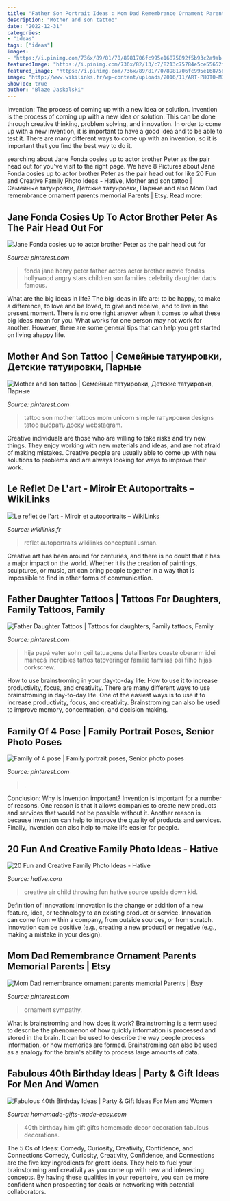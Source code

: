 ```yaml
---
title: "Father Son Portrait Ideas : Mom Dad Remembrance Ornament Parents Memorial Parents"
description: "Mother and son tattoo"
date: "2022-12-31"
categories:
- "ideas"
tags: ["ideas"]
images:
- "https://i.pinimg.com/736x/89/81/70/8981706fc995e16875892f5b93c2a9ab.jpg"
featuredImage: "https://i.pinimg.com/736x/82/13/c7/8213c75784e5ce55652fe1e6e2c6036d--henry-fonda-jane-fonda.jpg"
featured_image: "https://i.pinimg.com/736x/89/81/70/8981706fc995e16875892f5b93c2a9ab.jpg"
image: "http://www.wikilinks.fr/wp-content/uploads/2016/11/ART-PHOTO-MIROIR-REFLET-2.jpg"
ShowToc: true
author: "Blaze Jaskolski"
---
```



Invention: The process of coming up with a new idea or solution.
Invention is the process of coming up with a new idea or solution. This can be done through creative thinking, problem solving, and innovation. In order to come up with a new invention, it is important to have a good idea and to be able to test it. There are many different ways to come up with an invention, so it is important that you find the best way to do it.

	

		
searching about Jane Fonda cosies up to actor brother Peter as the pair head out for you've visit to the right page. We have 8 Pictures about Jane Fonda cosies up to actor brother Peter as the pair head out for like 20 Fun and Creative Family Photo Ideas - Hative, Mother and son tattoo | Семейные татуировки, Детские татуировки, Парные and also Mom Dad remembrance ornament parents memorial Parents | Etsy. Read more:
		
    
## Jane Fonda Cosies Up To Actor Brother Peter As The Pair Head Out For

<img loading=lazy src="https://i.pinimg.com/736x/82/13/c7/8213c75784e5ce55652fe1e6e2c6036d--henry-fonda-jane-fonda.jpg" onerror="this.onerror=null;this.src='https://tse3.mm.bing.net/th?id=OIP.uDkcm4ytdo40s12kpHLyOgHaKV&amp;pid=15.1';" alt="Jane Fonda cosies up to actor brother Peter as the pair head out for">

_Source: pinterest.com_

>fonda jane henry peter father actors actor brother movie fondas hollywood angry stars children son families celebrity daughter dads famous. 

	

What are the big ideas in life?
The big ideas in life are: to be happy, to make a difference, to love and be loved, to give and receive, and to live in the present moment. There is no one right answer when it comes to what these big ideas mean for you. What works for one person may not work for another. However, there are some general tips that can help you get started on living ahappy life.

    
## Mother And Son Tattoo | Семейные татуировки, Детские татуировки, Парные

<img loading=lazy src="https://i.pinimg.com/736x/89/81/70/8981706fc995e16875892f5b93c2a9ab.jpg" onerror="this.onerror=null;this.src='https://tse1.mm.bing.net/th?id=OIP.I2shbU4t3Kr25yBFEoJVZAHaJ3&amp;pid=15.1';" alt="Mother and son tattoo | Семейные татуировки, Детские татуировки, Парные">

_Source: pinterest.com_

>tattoo son mother tattoos mom unicorn simple татуировки designs tatoo выбрать доску webstaqram. 

	

Creative individuals are those who are willing to take risks and try new things. They enjoy working with new materials and ideas, and are not afraid of making mistakes. Creative people are usually able to come up with new solutions to problems and are always looking for ways to improve their work.

    
## Le Reflet De L&#039;art - Miroir Et Autoportraits – WikiLinks

<img loading=lazy src="http://www.wikilinks.fr/wp-content/uploads/2016/11/ART-PHOTO-MIROIR-REFLET-2.jpg" onerror="this.onerror=null;this.src='https://tse2.mm.bing.net/th?id=OIP.PfIDkq9Cv7ZvUfjmGXHSqwHaJh&amp;pid=15.1';" alt="Le reflet de l&#039;art - Miroir et autoportraits – WikiLinks">

_Source: wikilinks.fr_

>reflet autoportraits wikilinks conceptual usman. 

	

Creative art has been around for centuries, and there is no doubt that it has a major impact on the world. Whether it is the creation of paintings, sculptures, or music, art can bring people together in a way that is impossible to find in other forms of communication.

    
## Father Daughter Tattoos | Tattoos For Daughters, Family Tattoos, Family

<img loading=lazy src="https://i.pinimg.com/736x/30/ba/01/30ba01e3c5b9085ffe6490bfff535882.jpg" onerror="this.onerror=null;this.src='https://tse1.mm.bing.net/th?id=OIP.pCQMlkdP66JKQGQ9i5mxwgHaNK&amp;pid=15.1';" alt="Father Daughter Tattoos | Tattoos for daughters, Family tattoos, Family">

_Source: pinterest.com_

>hija papá vater sohn geil tatuagens detailliertes coaste oberarm idei mânecă increíbles tattos tatoveringer familie familias pai filho hijas corkscrew. 

	

How to use brainstroming in your day-to-day life: How to use it to increase productivity, focus, and creativity.
There are many different ways to use brainstroming in day-to-day life. One of the easiest ways is to use it to increase productivity, focus, and creativity. Brainstroming can also be used to improve memory, concentration, and decision making.

    
## Family Of 4 Pose | Family Portrait Poses, Senior Photo Poses

<img loading=lazy src="https://i.pinimg.com/736x/de/70/c6/de70c61a8ff454b59303d1bca2ceb427.jpg" onerror="this.onerror=null;this.src='https://tse4.mm.bing.net/th?id=OIP.TD38wp5jHQt5rZvLtjm1vAHaLF&amp;pid=15.1';" alt="Family of 4 pose | Family portrait poses, Senior photo poses">

_Source: pinterest.com_

>. 

	

Conclusion: Why is Invention important?
Invention is important for a number of reasons. One reason is that it allows companies to create new products and services that would not be possible without it. Another reason is because invention can help to improve the quality of products and services. Finally, invention can also help to make life easier for people.

    
## 20 Fun And Creative Family Photo Ideas - Hative

<img loading=lazy src="https://hative.com/wp-content/uploads/2014/11/family-photo-ideas/9-fun-creative-family-photo-ideas.jpg" onerror="this.onerror=null;this.src='https://tse2.mm.bing.net/th?id=OIP.gh41BjgM6HvW1Hn8TSz0rwHaLK&amp;pid=15.1';" alt="20 Fun and Creative Family Photo Ideas - Hative">

_Source: hative.com_

>creative air child throwing fun hative source upside down kid. 

	

Definition of Innovation:
Innovation is the change or addition of a new feature, idea, or technology to an existing product or service. Innovation can come from within a company, from outside sources, or from scratch. Innovation can be positive (e.g., creating a new product) or negative (e.g., making a mistake in your design).

    
## Mom Dad Remembrance Ornament Parents Memorial Parents | Etsy

<img loading=lazy src="https://i.pinimg.com/736x/c0/1a/9f/c01a9ff75de34aef5a6aa33cbf1c4e71.jpg" onerror="this.onerror=null;this.src='https://tse1.mm.bing.net/th?id=OIP.t71nEMNHEY15fANRKF1BcgHaJ3&amp;pid=15.1';" alt="Mom Dad remembrance ornament parents memorial Parents | Etsy">

_Source: pinterest.com_

>ornament sympathy. 

	

What is brainstroming and how does it work?
Brainstroming is a term used to describe the phenomenon of how quickly information is processed and stored in the brain. It can be used to describe the way people process information, or how memories are formed. Brainstroming can also be used as a analogy for the brain's ability to process large amounts of data.

    
## Fabulous 40th Birthday Ideas | Party &amp; Gift Ideas For Men And Women

<img loading=lazy src="https://www.homemade-gifts-made-easy.com/image-files/40th-birthday-ideas-gifts-for-men-600x800.jpg" onerror="this.onerror=null;this.src='https://tse3.mm.bing.net/th?id=OIP.3JORE_jUSfvpkD_ilw9TWgHaJ4&amp;pid=15.1';" alt="Fabulous 40th Birthday Ideas | Party &amp; Gift Ideas For Men and Women">

_Source: homemade-gifts-made-easy.com_

>40th birthday him gift gifts homemade decor decoration fabulous decorations. 

	

The 5 Cs of Ideas: Comedy, Curiosity, Creativity, Confidence, and Connections
Comedy, Curiosity, Creativity, Confidence, and Connections are the five key ingredients for great ideas. They help to fuel your brainstorming and creativity as you come up with new and interesting concepts. By having these qualities in your repertoire, you can be more confident when prospecting for deals or networking with potential collaborators.

